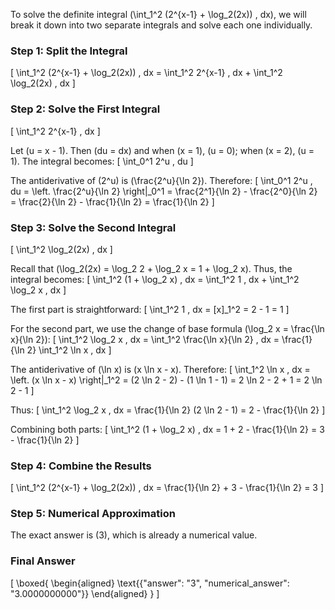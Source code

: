 To solve the definite integral \(\int_1^2 (2^{x-1} + \log_2(2x)) \, dx\), we will break it down into two separate integrals and solve each one individually.

### Step 1: Split the Integral
\[
\int_1^2 (2^{x-1} + \log_2(2x)) \, dx = \int_1^2 2^{x-1} \, dx + \int_1^2 \log_2(2x) \, dx
\]

### Step 2: Solve the First Integral
\[
\int_1^2 2^{x-1} \, dx
\]

Let \(u = x - 1\). Then \(du = dx\) and when \(x = 1\), \(u = 0\); when \(x = 2\), \(u = 1\). The integral becomes:
\[
\int_0^1 2^u \, du
\]

The antiderivative of \(2^u\) is \(\frac{2^u}{\ln 2}\). Therefore:
\[
\int_0^1 2^u \, du = \left. \frac{2^u}{\ln 2} \right|_0^1 = \frac{2^1}{\ln 2} - \frac{2^0}{\ln 2} = \frac{2}{\ln 2} - \frac{1}{\ln 2} = \frac{1}{\ln 2}
\]

### Step 3: Solve the Second Integral
\[
\int_1^2 \log_2(2x) \, dx
\]

Recall that \(\log_2(2x) = \log_2 2 + \log_2 x = 1 + \log_2 x\). Thus, the integral becomes:
\[
\int_1^2 (1 + \log_2 x) \, dx = \int_1^2 1 \, dx + \int_1^2 \log_2 x \, dx
\]

The first part is straightforward:
\[
\int_1^2 1 \, dx = [x]_1^2 = 2 - 1 = 1
\]

For the second part, we use the change of base formula \(\log_2 x = \frac{\ln x}{\ln 2}\):
\[
\int_1^2 \log_2 x \, dx = \int_1^2 \frac{\ln x}{\ln 2} \, dx = \frac{1}{\ln 2} \int_1^2 \ln x \, dx
\]

The antiderivative of \(\ln x\) is \(x \ln x - x\). Therefore:
\[
\int_1^2 \ln x \, dx = \left. (x \ln x - x) \right|_1^2 = (2 \ln 2 - 2) - (1 \ln 1 - 1) = 2 \ln 2 - 2 + 1 = 2 \ln 2 - 1
\]

Thus:
\[
\int_1^2 \log_2 x \, dx = \frac{1}{\ln 2} (2 \ln 2 - 1) = 2 - \frac{1}{\ln 2}
\]

Combining both parts:
\[
\int_1^2 (1 + \log_2 x) \, dx = 1 + 2 - \frac{1}{\ln 2} = 3 - \frac{1}{\ln 2}
\]

### Step 4: Combine the Results
\[
\int_1^2 (2^{x-1} + \log_2(2x)) \, dx = \frac{1}{\ln 2} + 3 - \frac{1}{\ln 2} = 3
\]

### Step 5: Numerical Approximation
The exact answer is \(3\), which is already a numerical value.

### Final Answer
\[
\boxed{
\begin{aligned}
\text{{"answer": "3", "numerical_answer": "3.0000000000"}}
\end{aligned}
}
\]